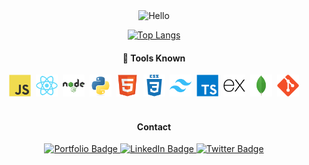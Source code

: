 <div align=center>
  
<img src="https://media.giphy.com/media/v1.Y2lkPTc5MGI3NjExdWZhZjZqeG1yNmhqZG9zeW13OGpqamNjZnRjMHVzMnRkYm1rcXR2ZyZlcD12MV9pbnRlcm5hbF9naWZfYnlfaWQmY3Q9cw/dtsJ4X8u65O6cHwFyf/giphy.gif" width=100 height=60 alt="Hello">
</img>
  
[![Top Langs](https://github-readme-stats.vercel.app/api/top-langs/?username=RizinGH&layout=compact&theme=vision-friendly-dark)](https://github.com/anuraghazra/github-readme-stats)


#### 🔧 Tools Known  
<img src="https://github.com/devicons/devicon/blob/master/icons/javascript/javascript-original.svg" title="JavaScript" alt="JavaScript" width="35" height="35"/>&nbsp;
<img src="https://github.com/devicons/devicon/blob/master/icons/react/react-original.svg" title="React" alt="React" width="35" height="35"/>&nbsp;
<img src="https://github.com/devicons/devicon/blob/master/icons/nodejs/nodejs-original-wordmark.svg" title="NodeJs" alt="NodeJs" width="35" height="35"/>&nbsp;
<img src="https://github.com/devicons/devicon/blob/master/icons/python/python-original.svg" title="Python" alt="Python" width="35" height="35"/>&nbsp;
<img src="https://github.com/devicons/devicon/blob/master/icons/html5/html5-original.svg" title="HTML5" alt="HTML" width="35" height="35"/>&nbsp;
<img src="https://github.com/devicons/devicon/blob/master/icons/css3/css3-plain-wordmark.svg"  title="CSS3" alt="CSS" width="35" height="35"/>&nbsp;
<img src="https://github.com/devicons/devicon/blob/master/icons/tailwindcss/tailwindcss-original.svg" title="Tailwind" alt="Tailwind" width="35" height="35"/>&nbsp;
<img src="https://github.com/devicons/devicon/blob/master/icons/typescript/typescript-plain.svg" title="TypeScript" alt="TypeScript" width="35" height="35"/>&nbsp;
<img src="https://github.com/devicons/devicon/blob/master/icons/express/express-original.svg" title="Express" alt="Express" width="35" height="35"/>&nbsp;
<img src="https://github.com/devicons/devicon/blob/master/icons/mongodb/mongodb-original.svg" title="MongoDB" alt="MongoDB" width="35" height="35"/>&nbsp;
<img src="https://github.com/devicons/devicon/blob/master/icons/git/git-original.svg" title="Git" alt="Git" width="35" height="35"/>
</br></br>

#### Contact
<div style={{display:'flex', gap:'20px'}}>
<a href="https://rizin.vercel.app">
    <img src="https://img.shields.io/badge/Portfolio-%23E3963E?style=for-the-badge&logo=Mail.ru" alt="Portfolio Badge"/>
</a>
<a href="https://www.linkedin.com/in/rizinpp/">
    <img src="https://img.shields.io/badge/LinkedIn-blue?style=for-the-badge&logo=linkedin&logoColor=white" alt="LinkedIn Badge"/>
</a>
<a href="https://twitter.com/rizxn_00/">
    <img src="https://img.shields.io/badge/Twitter-black?style=for-the-badge&logo=x" alt="Twitter Badge"/>
</a>
</div>



</div>

<!--
**RizinGH/RizinGH** is a ✨ _special_ ✨ repository because its `README.md` (this file) appears on your GitHub profile.

Here are some ideas to get you started:

- 🔭 I’m currently working on ...
- 🌱 I’m currently learning ...
- 👯 I’m looking to collaborate on ...
- 🤔 I’m looking for help with ...
- 💬 Ask me about ...
- 📫 How to reach me: ...
- 😄 Pronouns: ...
- ⚡ Fun fact: ...
-->
